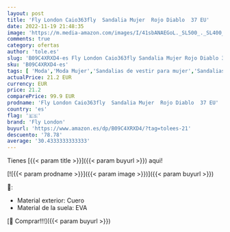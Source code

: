 ```yaml
---
layout: post
title: 'Fly London Caio363fly  Sandalia Mujer  Rojo Diablo  37 EU'
date: 2022-11-19 21:48:35
image: 'https://m.media-amazon.com/images/I/41sbANAEGoL._SL500_._SL400_.jpg'
comments: true
category: ofertas
author: 'tole.es'
slug: 'B09C4XRXD4-es Fly London Caio363fly Sandalia Mujer Rojo Diablo 37 EU'
sku: 'B09C4XRXD4-es'
tags: [ 'Moda','Moda Mujer','Sandalias de vestir para mujer','Sandalias y palas de mujer','Zapatos para mujer','fly london','sandalia','🇪🇸', ]
actualPrice: 21.2 EUR
currency: EUR
price: 21.2
comparePrice: 99.9 EUR
prodname: 'Fly London Caio363fly  Sandalia Mujer  Rojo Diablo  37 EU'
country: 'es'
flag: '🇪🇸'
brand: 'Fly London'
buyurl: 'https://www.amazon.es/dp/B09C4XRXD4/?tag=tolees-21'
descuento: '78.78'
average: '30.4333333333333'
---
```


Tienes [{{< param title >}}]({{< param buyurl >}}) aqui!

[![{{< param prodname >}}]({{< param image >}})]({{< param buyurl >}})

🔎:

- Material exterior: Cuero
- Material de la suela: EVA

[🛒 Comprar!!!]({{< param buyurl >}})
